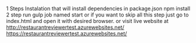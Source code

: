 ﻿1 Steps Instalation that will  install dependencies in package.json
npm install
2 step run gulp job named start
or if you want to skip all this step just go to index.html and open it with desired browser.
or visit live website at
http://restaurantreviewertest.azurewebsites.net/
https://restaurantreviewertest.azurewebsites.net/



